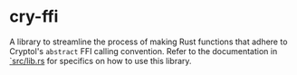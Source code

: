 # cry-ffi

A library to streamline the process of making Rust functions that adhere to
Cryptol's `abstract` FFI calling convention. Refer to the documentation in
[`src/lib.rs](src/lib.hs) for specifics on how to use this library.

